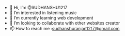- 👋 Hi, I’m @SUDHANSHU1217
- 👀 I’m interested in listening music
- 🌱 I’m currently learning web development 
- 💞️ I’m looking to collaborate with other websites creator 
- 📫 How to reach me :sudhanshuranjan1217@gmail.com 

<!---
SUDHANSHU1217/SUDHANSHU1217 is a ✨ special ✨ repository because its `README.md` (this file) appears on your GitHub profile.
You can click the Preview link to take a look at your changes.
--->

